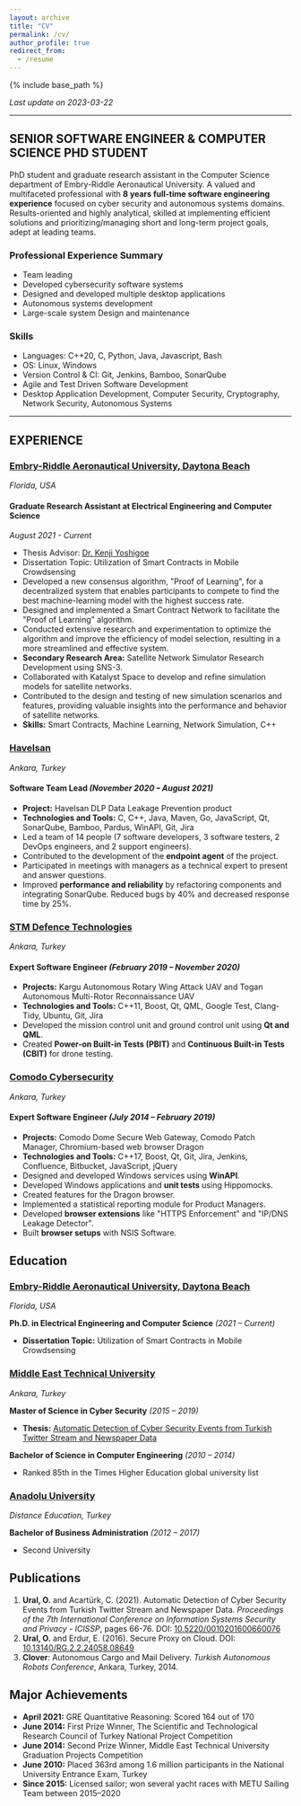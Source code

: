 ```yaml
---
layout: archive
title: "CV"
permalink: /cv/
author_profile: true
redirect_from:
  - /resume
---
```


{% include base_path %}

_Last update on 2023-03-22_

---

## SENIOR SOFTWARE ENGINEER & COMPUTER SCIENCE PHD STUDENT

PhD student and graduate research assistant in the Computer Science department of Embry-Riddle Aeronautical University. A valued and multifaceted professional with **8 years full-time software engineering experience** focused on cyber security and autonomous systems domains. Results-oriented and highly analytical, skilled at implementing efficient solutions and prioritizing/managing short and long-term project goals, adept at leading teams.

### Professional Experience Summary

- Team leading
- Developed cybersecurity software systems
- Designed and developed multiple desktop applications
- Autonomous systems development
- Large-scale system Design and maintenance

### Skills

- Languages: C++20, C, Python, Java, Javascript, Bash
- OS: Linux, Windows
- Version Control & CI: Git, Jenkins, Bamboo, SonarQube
- Agile and Test Driven Software Development
- Desktop Application Development, Computer Security, Cryptography, Network Security, Autonomous Systems

---

## EXPERIENCE

### [Embry-Riddle Aeronautical University, Daytona Beach](https://daytonabeach.erau.edu/)
_Florida, USA_

#### Graduate Research Assistant at Electrical Engineering and Computer Science
_August 2021 - Current_

- Thesis Advisor: [Dr. Kenji Yoshigoe](https://scholar.google.com/citations?user=D6tC54MAAAAJ&hl=en)
- Dissertation Topic: Utilization of Smart Contracts in Mobile Crowdsensing
- Developed a new consensus algorithm, "Proof of Learning", for a decentralized system that enables participants to compete to find the best machine-learning model with the highest success rate.
- Designed and implemented a Smart Contract Network to facilitate the "Proof of Learning" algorithm.
- Conducted extensive research and experimentation to optimize the algorithm and improve the efficiency of model selection, resulting in a more streamlined and effective system.
- **Secondary Research Area:** Satellite Network Simulator Research Development using SNS-3.
- Collaborated with Katalyst Space to develop and refine simulation models for satellite networks.
- Contributed to the design and testing of new simulation scenarios and features, providing valuable insights into the performance and behavior of satellite networks.
- **Skills:** Smart Contracts, Machine Learning, Network Simulation, C++

### [Havelsan](https://havelsan.com.tr/en)
_Ankara, Turkey_

#### Software Team Lead _(November 2020 – August 2021)_

- **Project:** Havelsan DLP Data Leakage Prevention product
- **Technologies and Tools:** C, C++, Java, Maven, Go, JavaScript, Qt, SonarQube, Bamboo, Pardus, WinAPI, Git, Jira
- Led a team of 14 people (7 software developers, 3 software testers, 2 DevOps engineers, and 2 support engineers).
- Contributed to the development of the **endpoint agent** of the project.
- Participated in meetings with managers as a technical expert to present and answer questions.
- Improved **performance and reliability** by refactoring components and integrating SonarQube. Reduced bugs by 40% and decreased response time by 25%.

### [STM Defence Technologies](https://www.stm.com.tr/en)
_Ankara, Turkey_

#### Expert Software Engineer _(February 2019 – November 2020)_

- **Projects:** Kargu Autonomous Rotary Wing Attack UAV and Togan Autonomous Multi-Rotor Reconnaissance UAV
- **Technologies and Tools:** C++11, Boost, Qt, QML, Google Test, Clang-Tidy, Ubuntu, Git, Jira
- Developed the mission control unit and ground control unit using **Qt and QML**.
- Created **Power-on Built-in Tests (PBIT)** and **Continuous Built-in Tests (CBIT)** for drone testing.

### [Comodo Cybersecurity](https://www.comodo.com)
_Ankara, Turkey_

#### Expert Software Engineer _(July 2014 – February 2019)_

- **Projects:** Comodo Dome Secure Web Gateway, Comodo Patch Manager, Chromium-based web browser Dragon
- **Technologies and Tools:** C++17, Boost, Qt, Git, Jira, Jenkins, Confluence, Bitbucket, JavaScript, jQuery
- Designed and developed Windows services using **WinAPI**.
- Developed Windows applications and **unit tests** using Hippomocks.
- Created features for the Dragon browser.
- Implemented a statistical reporting module for Product Managers.
- Developed **browser extensions** like "HTTPS Enforcement" and "IP/DNS Leakage Detector".
- Built **browser setups** with NSIS Software.

## Education

### [Embry-Riddle Aeronautical University, Daytona Beach](https://daytonabeach.erau.edu/)
_Florida, USA_

**Ph.D. in Electrical Engineering and Computer Science** _(2021 – Current)_

- **Dissertation Topic:** Utilization of Smart Contracts in Mobile Crowdsensing

### [Middle East Technical University](http://www.metu.edu.tr/)
_Ankara, Turkey_

**Master of Science in Cyber Security** _(2015 – 2019)_

- **Thesis:** [Automatic Detection of Cyber Security Events from Turkish Twitter Stream and Newspaper Data](https://github.com/ozzgural/MSThesis)

**Bachelor of Science in Computer Engineering** _(2010 – 2014)_

- Ranked 85th in the Times Higher Education global university list

### [Anadolu University](https://www.anadolu.edu.tr/en)
_Distance Education, Turkey_

**Bachelor of Business Administration** _(2012 – 2017)_

- Second University

## Publications

1. **Ural, O.** and Acartürk, C. (2021). Automatic Detection of Cyber Security Events from Turkish Twitter Stream and Newspaper Data. *Proceedings of the 7th International Conference on Information Systems Security and Privacy - ICISSP*, pages 66-76. DOI: [10.5220/0010201600660076](https://doi.org/10.5220/0010201600660076)
2. **Ural, O.** and Erdur, E. (2016). Secure Proxy on Cloud. DOI: [10.13140/RG.2.2.24058.08649](https://www.researchgate.net/publication/311452605_Secure_Proxy_on_Cloud)
3. **Clover**: Autonomous Cargo and Mail Delivery. *Turkish Autonomous Robots Conference*, Ankara, Turkey, 2014.

## Major Achievements

- **April 2021:** GRE Quantitative Reasoning: Scored 164 out of 170
- **June 2014:** First Prize Winner, The Scientific and Technological Research Council of Turkey National Project Competition
- **June 2014:** Second Prize Winner, Middle East Technical University Graduation Projects Competition
- **June 2010:** Placed 363rd among 1.6 million participants in the National University Entrance Exam, Turkey
- **Since 2015:** Licensed sailor; won several yacht races with METU Sailing Team between 2015–2020
